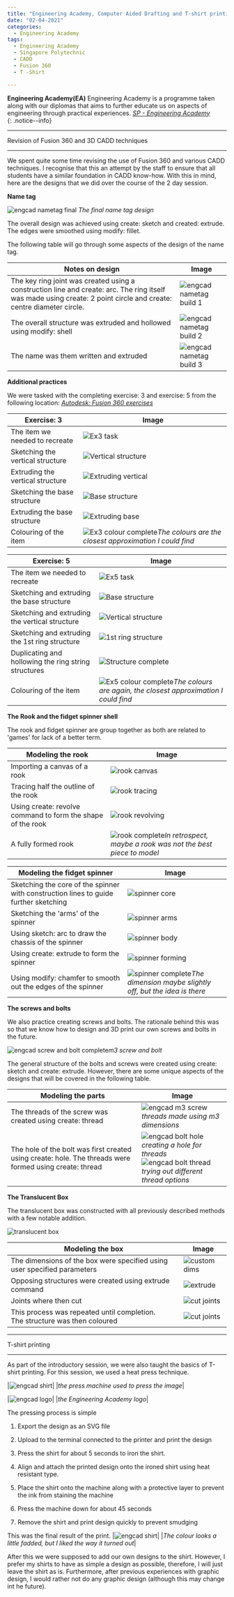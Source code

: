 ```yaml
---
title: "Engineering Academy, Computer Aided Drafting and T-shirt printing"
date: "02-04-2021"
categories:
  - Engineering Academy
tags:
  - Engineering Academy
  - Singapore Polytechnic
  - CADD
  - Fusion 360
  - T -Shirt

---
```


**Engineering Academy(EA)** Engineering Academy is a programme taken along with our diplomas that aims to further educate us on aspects of engineering through practical experiences. 
<cite><a href="https://www.sp.edu.sg/engineering-cluster/engineering-academy">SP - Engineering Academy</a></cite>  
{: .notice--info}

***

Revision of Fusion 360 and 3D CADD techniques

***

We spent quite some time revising the use of Fusion 360 and various CADD techniques. I recognise that this an attempt by the staff to ensure that all students have a similar foundation in CADD know-how. With this in mind, here are the designs that we did over the course of the 2 day session.

<strong>Name tag</strong>

![engcad nametag final](/assets/images/engcad-cadd-shirt/EA_nametag.png)
<em>The final name tag design</em>

The overall design was achieved using create: sketch and created: extrude. The edges were smoothed using modify: fillet.

The following table will go through some aspects of the design of the name tag.

| Notes on design | Image |
| ----------- | ----------- |
|The key ring joint was created using a construction line and create: arc. The ring itself was made using create: 2 point circle and create: centre diameter circle. |![engcad nametag build 1](/assets/images/engcad-cadd-shirt/EA_nametag_build1.png)|
|The overall structure was extruded and hollowed using modify: shell|![engcad nametag build 2](/assets/images/engcad-cadd-shirt/EA_nametag_build2.png)|
|The name was them written and extruded|![engcad nametag build 3](/assets/images/engcad-cadd-shirt/EA_nametag_build3.png)|

<strong>Additional practices</strong>

We were tasked with the completing exercise: 3 and exercise: 5 from the following location: <cite><a href="https://en.calameo.com/read/004987257fab6b0564037">Autodesk: Fusion 360 exercises</a></cite>  

| Exercise: 3 | Image |
| ----------- | ----------- |
| The item we needed to recreate| ![Ex3 task](/assets/images/engcad-cadd-shirt/EA_ex3-task.png)|
| Sketching the vertical structure| ![Vertical structure](/assets/images/engcad-cadd-shirt/EA_ex3-1.png)|
| Extruding the vertical structure| ![Extruding vertical](/assets/images/engcad-cadd-shirt/EA_ex3-2.png)|
| Sketching the base structure| ![Base structure](/assets/images/engcad-cadd-shirt/EA_ex3-3.png)|
| Extruding the base structure| ![Extruding base](/assets/images/engcad-cadd-shirt/EA_ex3-4.png)|
| Colouring of the item| ![Ex3 colour complete](/assets/images/engcad-cadd-shirt/EA_ex3-fin.png)<em>The colours are the closest approximation I could find</em>|

| Exercise: 5 | Image |
| ----------- | ----------- |
| The item we needed to recreate| ![Ex5 task](/assets/images/engcad-cadd-shirt/EA_ex5-task.png)|
| Sketching and extruding the base structure| ![Base structure](/assets/images/engcad-cadd-shirt/EA_ex5-1.png)|
| Sketching and extruding the vertical structure| ![Vertical structure](/assets/images/engcad-cadd-shirt/EA_ex5-2.png)|
| Sketching and extruding the 1st ring structure| ![1st ring structure](/assets/images/engcad-cadd-shirt/EA_ex5-3.png)|
| Duplicating and hollowing the ring string structures| ![Structure complete](/assets/images/engcad-cadd-shirt/EA_ex5-4.png)|
| Colouring of the item| ![Ex5 colour complete](/assets/images/engcad-cadd-shirt/EA_ex5-fin.png)<em>The colours are again, the closest approximation I could find</em>|

<strong>The Rook and the fidget spinner shell</strong>

The rook and fidget spinner are group together as both are related to 'games' for lack of a better term.

| Modeling the rook | Image |
| ----------- | ----------- |
| Importing a canvas of a rook| ![rook canvas](/assets/images/engcad-cadd-shirt/EA_rook1.png)|
| Tracing half the outline of the rook| ![rook tracing](/assets/images/engcad-cadd-shirt/EA_rook2.png)|
| Using create: revolve command to form the shape of the rook| ![rook revolving](/assets/images/engcad-cadd-shirt/EA_rook3.png)|
| A fully formed rook| ![rook complete](/assets/images/engcad-cadd-shirt/EA_rook_final.png)<em>In retrospect, maybe a rook was not the best piece to model</em>|

| Modeling the fidget spinner | Image |
| ----------- | ----------- |
| Sketching the core of the spinner with construction lines to guide further sketching| ![spinner core](/assets/images/engcad-cadd-shirt/EA_fidget1.png)|
| Sketching the 'arms' of the spinner| ![spinner arms](/assets/images/engcad-cadd-shirt/EA_fidget2.png)|
| Using sketch: arc to draw the chassis of the spinner| ![spinner body](/assets/images/engcad-cadd-shirt/EA_fidget3.png)|
| Using create: extrude to form the spinner| ![spinner forming](/assets/images/engcad-cadd-shirt/EA_fidget4.png)|
| Using modify: chamfer to smooth out the edges of the spinner| ![spinner complete](/assets/images/engcad-cadd-shirt/EA_fidget_fin.png)<em>The dimension maybe slightly off, but the idea is there</em>|

<strong>The screws and bolts</strong>

We also practice creating screws and bolts. The rationale behind this was so that we know how to design and 3D print our own screws and bolts in the future.

![engcad screw and bolt complete](/assets/images/engcad-cadd-shirt/EA_bolt_screw_complete.png)<em>m3 screw and bolt</em>

The general structure of the bolts and screws were created using create: sketch and create: extrude. However, there are some unique aspects of the designs that will be covered in the following table.

| Modeling the parts | Image |
| ----------- | ----------- |
| The threads of the screw was created using create: thread| ![engcad m3 screw](/assets/images/engcad-cadd-shirt/EA_m3.png)<em>threads made using m3 dimensions</em>|
| The hole of the bolt was first created using create: hole. The threads were formed using create: thread| ![engcad bolt hole](/assets/images/engcad-cadd-shirt/EA_bolt1.png)<em>creating a hole for threads</em> <br> ![engcad bolt thread](/assets/images/engcad-cadd-shirt/EA_bolt2.png)<em>trying out different thread options</em>|

<strong>The Translucent Box</strong>

The translucent box was constructed with all previously described methods with a few notable addition.

![translucent box](/assets/images/engcad-cadd-shirt/EA_LaserBox_fin.png)

| Modeling the box | Image |
| ----------- | ----------- |
| The dimensions of the box were specified using user specified parameters | ![custom dims](/assets/images/engcad-cadd-shirt/EA_LaserBox_dim.png)|
| Opposing structures were created using extrude command | ![extrude](/assets/images/engcad-cadd-shirt/EA_LaserBox_extrude.png)|
| Joints where then cut | ![cut joints](/assets/images/engcad-cadd-shirt/EA_LaserBox_cut.png)|
| This process was repeated until completion.<br> The structure was then coloured| ![cut joints](/assets/images/engcad-cadd-shirt/EA_LaserBox_fin2.png)|

***

T-shirt printing

***
As part of the introductory session, we were also taught the basics of T-shirt printing. For this session, we used a heat press technique.

|![engcad shirt](/assets/images/engcad-cadd-shirt/shirt-machine.jpeg)|
|<em>the press machine used to press the image</em>|

|![engcad logo](/assets/images/engcad-cadd-shirt/EA_logo.png)|
|<em>the Engineering Academy logo</em>|

The pressing process is simple

1. Export the design as an SVG file

2. Upload to the terminal connected to the printer and print the design

3. Press the shirt for about 5 seconds to iron the shirt.

4. Align and attach the printed design onto the ironed shirt using heat resistant type.

5. Place the shirt onto the machine along with a protective layer to prevent the ink from staining the machine

6. Press the machine down for about 45 seconds

7. Remove the shirt and print design quickly to prevent smudging

This was the final result of the print.
|![engcad shirt](/assets/images/engcad-cadd-shirt/Engcad-shirt.jpg)|
|<em>The colour looks a little fadded, but I liked the way it turned out</em>|

After this we were supposed to add our own designs to the shirt. However, I prefer my shirts to have as simple a design as possible, therefore, I will just leave the shirt as is. Furthermore, after previous experiences with graphic design, I would rather not do any graphic design (although this may change int he future).




